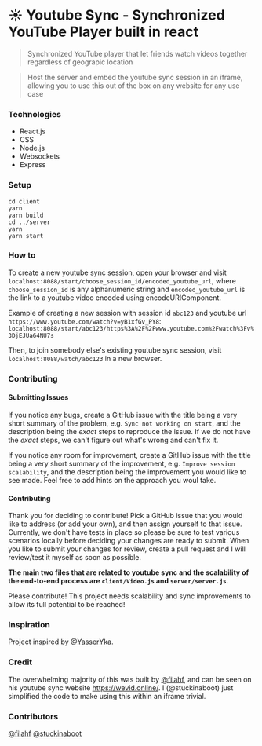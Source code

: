 # :sunny: Youtube Sync - Synchronized YouTube Player built in react

> Synchronized YouTube player that let friends watch videos together regardless of geograpic location

> Host the server and embed the youtube sync session in an iframe, allowing you to use this out of the box on any website for any use case

### Technologies

- React.js
- CSS
- Node.js
- Websockets
- Express

### Setup

```
cd client
yarn
yarn build
cd ../server
yarn
yarn start
```

### How to

To create a new youtube sync session, open your browser and visit `localhost:8088/start/choose_session_id/encoded_youtube_url`, where `choose_session_id` is any alphanumeric string and `encoded_youtube_url` is the link to a youtube video encoded using encodeURIComponent.

Example of creating a new session with session id `abc123` and youtube url `https://www.youtube.com/watch?v=yB1xfGv_PY8`: `localhost:8088/start/abc123/https%3A%2F%2Fwww.youtube.com%2Fwatch%3Fv%3DjEJUa64NU7s`

Then, to join somebody else's existing youtube sync session, visit `localhost:8088/watch/abc123` in a new browser.

### Contributing

#### Submitting Issues

If you notice any bugs, create a GitHub issue with the title being a very short summary of the problem, e.g. `Sync not working on start`, and the description being the _exact_ steps to reproduce the issue. If we do not have the _exact_ steps, we can't figure out what's wrong and can't fix it.

If you notice any room for improvement, create a GitHub issue with the title being a very short summary of the improvement, e.g. `Improve session scalability`, and the description being the improvement you would like to see made. Feel free to add hints on the approach you woul take.

#### Contributing

Thank you for deciding to contribute! Pick a GitHub issue that you would like to address (or add your own), and then assign yourself to that issue. Currently, we don't have tests in place so please be sure to test various scenarios locally before deciding your changes are ready to submit. When you like to submit your changes for review, create a pull request and I will review/test it myself as soon as possible.

**The main two files that are related to youtube sync and the scalability of the end-to-end process are `client/Video.js` and `server/server.js`**.

Please contribute! This project needs scalability and sync improvements to allow its full potential to be reached!

### Inspiration

Project inspired by [@YasserYka](https://github.com/YasserYka/YT-API).

### Credit

The overwhelming majority of this was built by [@filahf](https://www.filipahfelt.se/), and can be seen on his youtube sync website https://wevid.online/. I (@stuckinaboot) just simplified the code to make using this within an iframe trivial.

### Contributors

[@filahf](https://github.com/filahf) [@stuckinaboot](https://github.com/stuckinaboot)
